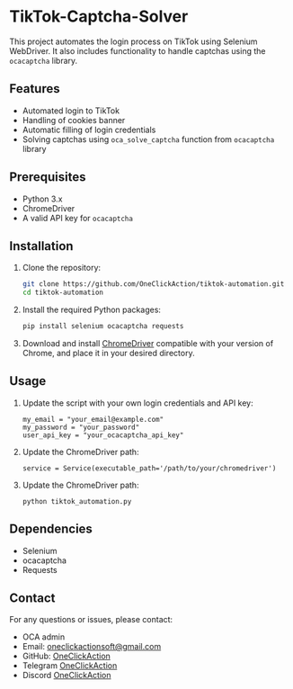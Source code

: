 # TikTok-Captcha-Solver
This project automates the login process on TikTok using Selenium WebDriver. It also includes functionality to handle captchas using the `ocacaptcha` library.

## Features

- Automated login to TikTok
- Handling of cookies banner
- Automatic filling of login credentials
- Solving captchas using `oca_solve_captcha` function from `ocacaptcha` library

## Prerequisites

- Python 3.x
- ChromeDriver
- A valid API key for `ocacaptcha`

## Installation
1. Clone the repository:
   ```bash
   git clone https://github.com/OneClickAction/tiktok-automation.git
   cd tiktok-automation
   
2. Install the required Python packages:
   ```bash
   pip install selenium ocacaptcha requests
   
3. Download and install [ChromeDriver](https://googlechromelabs.github.io/chrome-for-testing/#stable) compatible with your version of Chrome, and place it in your desired directory.

## Usage
1. Update the script with your own login credentials and API key:
   ```
   my_email = "your_email@example.com"
   my_password = "your_password"
   user_api_key = "your_ocacaptcha_api_key"

2. Update the ChromeDriver path:
   ```
   service = Service(executable_path='/path/to/your/chromedriver')
   
3. Update the ChromeDriver path:
   ```
   python tiktok_automation.py

## Dependencies
- Selenium
- ocacaptcha
- Requests


## Contact
For any questions or issues, please contact:

- OCA admin
- Email: oneclickactionsoft@gmail.com
- GitHub: [OneClickAction](https://github.com/OneClickAction)
- Telegram [OneClickAction](https://t.me/+70DIlIc543U4NGQy)
- Discord [OneClickAction](https://discord.com/invite/YyDx3SJNCh)
